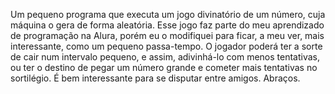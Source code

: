 Um pequeno programa que executa um jogo divinatório de um número, cuja máquina o gera de forma aleatória. Esse jogo faz parte do meu aprendizado de programação na Alura, porém eu o modifiquei para ficar, a meu ver, mais interessante, como um pequeno passa-tempo. O  jogador poderá ter a sorte de cair num intervalo pequeno, e assim, adivinhá-lo com menos tentativas, ou ter o destino de pegar um número grande e cometer mais tentativas no sortilégio. É bem interessante para se disputar entre amigos. Abraços.
